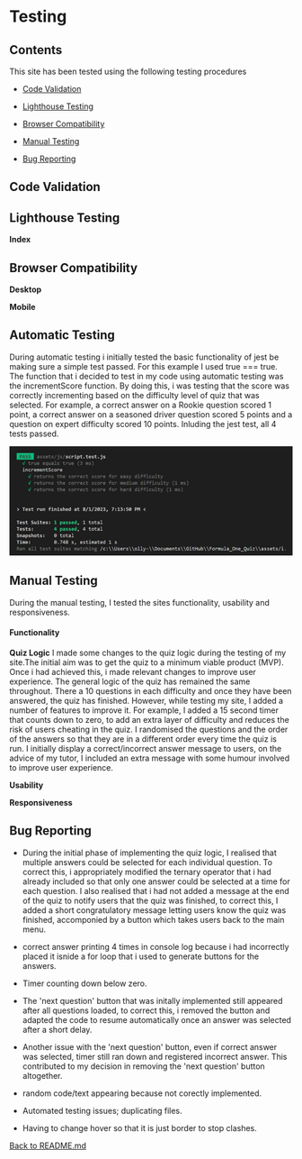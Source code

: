 # Testing

## Contents

This site has been tested using the following testing procedures

* [Code Validation](#Code-validation)  

* [Lighthouse Testing](#Lighthouse-Testing)

* [Browser Compatibility](#Browser-Compatibility)

* [Manual Testing](#Manual-Testing)

* [Bug Reporting](#Bug-Reporting)


## Code Validation  



## Lighthouse Testing  



**Index**  



## Browser Compatibility 
  
**Desktop**  
  
 
  
**Mobile**  


## Automatic Testing  

During automatic testing i initially tested the basic functionality of jest be making sure a simple test passed. For this example I used true === true.  
The function that i decided to test in my code using automatic testing was the incrementScore function. By doing this, i was testing that the score was correctly incrementing based on the difficulty level of quiz that was selected. For example, a correct answer on a Rookie question scored 1 point, a correct answer on a seasoned driver question scored 5 points and a question on expert difficulty scored 10 points. Inluding the jest test, all 4 tests passed.  

![Autmatic testing screenshot](README-images/automatic-testing.png "Optional title")

## Manual Testing  

During the manual testing, I tested the sites functionality, usability and responsiveness. 


#### Functionality

**Quiz Logic**
I made some changes to the quiz logic during the testing of my site.The initial aim was to get the quiz to a minimum viable product (MVP). Once i had achieved this, i made relevant changes to improve user experience. The general logic of the quiz has remained the same throughout. There a 10 questions in each difficulty and once they have been answered, the quiz has finished. However, while testing my site, I added a number of features to improve it. For example, I added a 15 second timer that counts down to zero, to add an extra layer of difficulty and reduces the risk of users cheating in the quiz. I randomised the questions and the order of the answers so that they are in a different order every time the quiz is run. I initially display a correct/incorrect answer message to users, on the advice of my tutor, I included an extra message with some humour involved to improve user experience.


**Usability**  


**Responsiveness**  




## Bug Reporting

- During the initial phase of implementing the quiz logic, I realised that multiple answers could be selected for each individual question. To correct this, i appropriately modified the ternary operator that i had already included so that only one answer could be selected at a time for each question. I also realised that i had not added a message at the end of the quiz to notify users that the quiz was finished, to correct this, I added a short congratulatory message letting users know the quiz was finished, accomponied by a button which takes users back to the main menu.  

- correct answer printing 4 times in console log because i had incorrectly placed it isnide a for loop that i used to generate buttons for the answers.  

- Timer counting down below zero.  

- The 'next question' button that was initally implemented still appeared after all questions loaded, to correct this, i removed the button and adapted the code to resume automatically once an answer was selected after a short delay.  

- Another issue with the 'next question' button, even if correct answer was selected, timer still ran down and registered incorrect answer. This contributed to my decision in removing the 'next question' button altogether.  

- random code/text appearing because not corectly implemented.  

- Automated testing issues; duplicating files.  

- Having to change hover so that it is just border to stop clashes.


[Back to README.md](https://github.com/ojalaw/Formula_One_Quiz_MP2)
